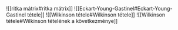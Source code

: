 ![[ritka mátrix#ritka mátrix]]
![[Eckart-Young-Gastinel#Eckart-Young-Gastinel tétele]]
![[Wilkinson tétele#Wilkinson tétele]]
![[Wilkinson tétele#Wilkinson tételének a következménye]]